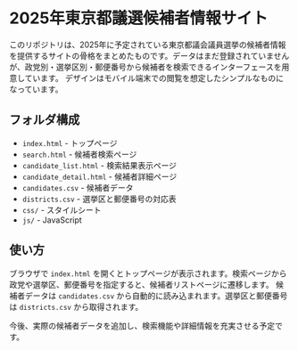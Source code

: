 # 2025年東京都議選候補者情報サイト

このリポジトリは、2025年に予定されている東京都議会議員選挙の候補者情報を提供するサイトの骨格をまとめたものです。データはまだ登録されていませんが、政党別・選挙区別・郵便番号から候補者を検索できるインターフェースを用意しています。
デザインはモバイル端末での閲覧を想定したシンプルなものになっています。

## フォルダ構成
- `index.html` - トップページ
- `search.html` - 候補者検索ページ
- `candidate_list.html` - 検索結果表示ページ
- `candidate_detail.html` - 候補者詳細ページ
- `candidates.csv` - 候補者データ
- `districts.csv` - 選挙区と郵便番号の対応表
- `css/` - スタイルシート
- `js/` - JavaScript

## 使い方
ブラウザで `index.html` を開くとトップページが表示されます。検索ページから政党や選挙区、郵便番号を指定すると、候補者リストページに遷移します。
候補者データは `candidates.csv` から自動的に読み込まれます。選挙区と郵便番号は
`districts.csv` から取得されます。

今後、実際の候補者データを追加し、検索機能や詳細情報を充実させる予定です。
